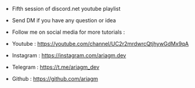 - Fifth session of discord.net youtube playlist

- Send DM if you have any question or idea

- Follow me on social media for more tutorials :

- Youtube : https://youtube.com/channel/UC2r2mrdwrcQtjhywGdMx9qA

- Instagram : https://instagram.com/ariagm.dev

- Telegram : https://t.me/ariagm_dev

- Github : https://github.com/ariagm